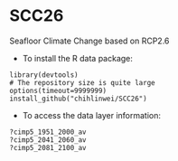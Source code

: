 # SCC26
Seafloor Climate Change based on RCP2.6
- To install the R data package:
```
library(devtools)
# The repository size is quite large
options(timeout=9999999)
install_github("chihlinwei/SCC26")
```
- To access the data layer information:
```
?cimp5_1951_2000_av
?cimp5_2041_2060_av
?cimp5_2081_2100_av
```
